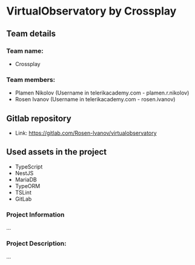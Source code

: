 # VirtualObservatory by Crossplay
## Team details
### Team name: 
- Crossplay
### Team members: 
- Plamen Nikolov (Username in telerikacademy.com - plamen.r.nikolov)
- Rosen Ivanov (Username in telerikacademy.com - rosen.ivanov)
## Gitlab repository 
- Link: https://gitlab.com/Rosen-Ivanov/virtualobservatory
## Used assets in the project
- TypeScript
- NestJS
- MariaDB
- TypeORM
- TSLint
- GitLab
### Project Information
...
### Project Description:
...
